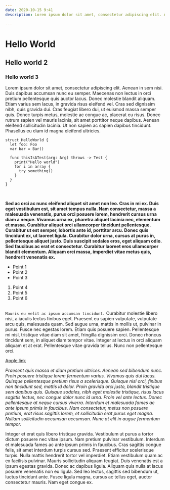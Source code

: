 ```yaml
---
date: 2020-10-15 9:41
description: Lorem ipsum dolor sit amet, consectetur adipiscing elit. Aenean in sem nisi. Duis dapibus accumsan nunc eu semper. Maecenas non lectus in orci pretium pellentesque quis auctor lacus. Donec molestie blandit aliquam. Etiam varius sem lacus, in gravida risus eleifend vel. Cras sed dignissim nibh, quis gravida dui. Cras feugiat libero dui, ut euismod massa semper quis. Donec turpis metus, molestie ac congue ac, placerat eu risus. Donec rutrum sapien vel mauris lacinia, sit amet porttitor neque dapibus. Aenean eleifend sollicitudin lacinia. Ut non sapien ac sapien dapibus tincidunt. Phasellus eu diam id magna eleifend ultricies.

---
```

# Hello World
## Hello world 2
### Hello world 3

Lorem ipsum dolor sit amet, consectetur adipiscing elit. Aenean in sem nisi. Duis dapibus accumsan nunc eu semper. Maecenas non lectus in orci pretium pellentesque quis auctor lacus. Donec molestie blandit aliquam. Etiam varius sem lacus, in gravida risus eleifend vel. Cras sed dignissim nibh, quis gravida dui. Cras feugiat libero dui, ut euismod massa semper quis. Donec turpis metus, molestie ac congue ac, placerat eu risus. Donec rutrum sapien vel mauris lacinia, sit amet porttitor neque dapibus. Aenean eleifend sollicitudin lacinia. Ut non sapien ac sapien dapibus tincidunt. Phasellus eu diam id magna eleifend ultricies.
<br/>

```
struct HelloWorld {
  let foo: Foo
  var bar = Bar()
  
  func thisIsATest(arg: Arg) throws -> Test {
    print("Hello world")
    for i in array {
      try something()
    }
  }
}
```
<br/>

**Sed ac orci ac nunc eleifend aliquet sit amet non leo. Cras in mi ex. Duis eget vestibulum est, sit amet tempus nulla. Nam consectetur, massa a malesuada venenatis, purus orci posuere lorem, hendrerit cursus urna diam a neque. Vivamus urna ex, pharetra aliquet lacinia nec, elementum et massa. Curabitur aliquet orci ullamcorper tincidunt pellentesque. Curabitur ut est semper, lobortis ante id, porttitor arcu. Donec quis tincidunt ex, ut laoreet ligula. Curabitur dolor urna, cursus at purus in, pellentesque aliquet justo. Duis suscipit sodales eros, eget aliquam odio. Sed faucibus ac erat et consectetur. Curabitur laoreet eros ullamcorper blandit elementum. Aliquam orci massa, imperdiet vitae metus quis, hendrerit venenatis ex.**
<br/>

- Point 1
- Point 2
- Point 3

1. Point 4
2. Point 5
3. Point 6
<br/><br/>

`Mauris eu velit ac ipsum accumsan tincidunt.` Curabitur molestie libero nisi, a iaculis lectus finibus eget. Praesent eu sapien vulputate, vulputate arcu quis, malesuada quam. Sed augue urna, mattis in mollis ut, pulvinar in purus. Fusce nec egestas lorem. Etiam quis posuere sapien. Pellentesque mi nisl, tristique vitae diam sit amet, fringilla dignissim orci. Donec rhoncus tincidunt sem, in aliquet diam tempor vitae. Integer at lectus in orci aliquam aliquam et at erat. Pellentesque vitae gravida tellus. Nunc non pellentesque orci.

[Apple link](https://apple.com)

*Praesent quis massa et diam pretium ultrices. Aenean sed bibendum nunc. Proin posuere tristique lorem fermentum varius. Vivamus quis dui lacus. Quisque pellentesque pretium risus a scelerisque. Quisque nisl orci, finibus non tincidunt sed, mattis id dolor. Proin gravida orci justo, blandit tristique sem dapibus quis. Quisque sodales, nibh eget molestie tristique, risus lacus sagittis lectus, nec congue dolor nunc id urna. Proin vel ante lectus. Donec pellentesque at neque cursus viverra. Interdum et malesuada fames ac ante ipsum primis in faucibus. Nam consectetur, metus non posuere pretium, erat risus sagittis lorem, et sollicitudin erat purus eget magna. Nullam sollicitudin accumsan accumsan. Nunc at elit in augue fermentum tempor.*
<br/>

Integer et erat quis libero tristique gravida. Vestibulum ut purus a tortor dictum posuere nec vitae ipsum. Nam pretium pulvinar vestibulum. Interdum et malesuada fames ac ante ipsum primis in faucibus. Cras sagittis congue felis, sit amet interdum turpis cursus sed. Praesent efficitur scelerisque turpis. Nulla mattis hendrerit tortor vel imperdiet. Etiam vestibulum quam ac ex facilisis pulvinar. Mauris sollicitudin aliquam feugiat. Duis venenatis est a ipsum egestas gravida. Donec ac dapibus ligula. Aliquam quis nulla at lacus posuere venenatis non eu ligula. Sed leo lectus, sagittis sed bibendum ut, luctus tincidunt ante. Fusce ligula magna, cursus ac tellus eget, auctor consectetur mauris. Nam eget congue ex.
